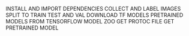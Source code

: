INSTALL AND IMPORT DEPENDENCIES
COLLECT AND LABEL IMAGES
SPLIT TO TRAIN TEST AND VAL
DOWNLOAD TF MODELS PRETRAINED MODELS FROM TENSORFLOW MODEL ZOO
GET PROTOC FILE
GET PRETRAINED MODEL